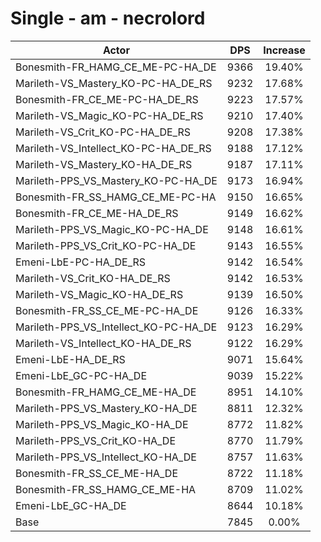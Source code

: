 # Single - am - necrolord
| Actor | DPS | Increase |
|---|:---:|:---:|
|Bonesmith-FR_HAMG_CE_ME-PC-HA_DE|9366|19.40%|
|Marileth-VS_Mastery_KO-PC-HA_DE_RS|9232|17.68%|
|Bonesmith-FR_CE_ME-PC-HA_DE_RS|9223|17.57%|
|Marileth-VS_Magic_KO-PC-HA_DE_RS|9210|17.40%|
|Marileth-VS_Crit_KO-PC-HA_DE_RS|9208|17.38%|
|Marileth-VS_Intellect_KO-PC-HA_DE_RS|9188|17.12%|
|Marileth-VS_Mastery_KO-HA_DE_RS|9187|17.11%|
|Marileth-PPS_VS_Mastery_KO-PC-HA_DE|9173|16.94%|
|Bonesmith-FR_SS_HAMG_CE_ME-PC-HA|9150|16.65%|
|Bonesmith-FR_CE_ME-HA_DE_RS|9149|16.62%|
|Marileth-PPS_VS_Magic_KO-PC-HA_DE|9148|16.61%|
|Marileth-PPS_VS_Crit_KO-PC-HA_DE|9143|16.55%|
|Emeni-LbE-PC-HA_DE_RS|9142|16.54%|
|Marileth-VS_Crit_KO-HA_DE_RS|9142|16.53%|
|Marileth-VS_Magic_KO-HA_DE_RS|9139|16.50%|
|Bonesmith-FR_SS_CE_ME-PC-HA_DE|9126|16.33%|
|Marileth-PPS_VS_Intellect_KO-PC-HA_DE|9123|16.29%|
|Marileth-VS_Intellect_KO-HA_DE_RS|9122|16.29%|
|Emeni-LbE-HA_DE_RS|9071|15.64%|
|Emeni-LbE_GC-PC-HA_DE|9039|15.22%|
|Bonesmith-FR_HAMG_CE_ME-HA_DE|8951|14.10%|
|Marileth-PPS_VS_Mastery_KO-HA_DE|8811|12.32%|
|Marileth-PPS_VS_Magic_KO-HA_DE|8772|11.82%|
|Marileth-PPS_VS_Crit_KO-HA_DE|8770|11.79%|
|Marileth-PPS_VS_Intellect_KO-HA_DE|8757|11.63%|
|Bonesmith-FR_SS_CE_ME-HA_DE|8722|11.18%|
|Bonesmith-FR_SS_HAMG_CE_ME-HA|8709|11.02%|
|Emeni-LbE_GC-HA_DE|8644|10.18%|
|Base|7845|0.00%|
